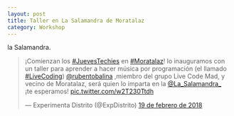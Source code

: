 ```yaml
---
layout: post
title: Taller en La Salamandra de Moratalaz
category: Workshop
---
```


la Salamandra.

<blockquote class="twitter-tweet" data-lang="es"><p lang="es" dir="ltr">¡Comienzan los <a href="https://twitter.com/hashtag/JuevesTechies?src=hash&amp;ref_src=twsrc%5Etfw">#JuevesTechies</a> en <a href="https://twitter.com/hashtag/Moratalaz?src=hash&amp;ref_src=twsrc%5Etfw">#Moratalaz</a>! lo inauguramos con un taller para aprender a hacer música por programación (el llamado <a href="https://twitter.com/hashtag/LiveCoding?src=hash&amp;ref_src=twsrc%5Etfw">#LiveCoding</a>)  <a href="https://twitter.com/rubentobalina?ref_src=twsrc%5Etfw">@rubentobalina</a> ,miembro del grupo Live Code Mad, y vecino de Moratalaz, será quien lo imparta en la <a href="https://twitter.com/La_Salamandra_?ref_src=twsrc%5Etfw">@La_Salamandra_</a> <br>¡te esperamos! <a href="https://t.co/w2T230Ttdh">pic.twitter.com/w2T230Ttdh</a></p>&mdash; Experimenta Distrito (@ExpDistrito) <a href="https://twitter.com/ExpDistrito/status/965557600568987649?ref_src=twsrc%5Etfw">19 de febrero de 2018</a></blockquote>
<script async src="https://platform.twitter.com/widgets.js" charset="utf-8"></script>